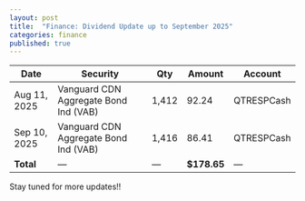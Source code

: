 ```yaml
---
layout: post
title:  "Finance: Dividend Update up to September 2025"
categories: finance
published: true
---
```


| Date       | Security                           | Qty   | Amount | Account   |
|------------|------------------------------------|-------|--------|-----------|
| Aug 11, 2025 | Vanguard CDN Aggregate Bond Ind (VAB) | 1,412 | 92.24  | QTRESPCash |
| Sep 10, 2025 | Vanguard CDN Aggregate Bond Ind (VAB) | 1,416 | 86.41  | QTRESPCash |
| **Total**  | —                                  | —     | **$178.65** | —         |

Stay tuned for more updates!!